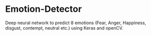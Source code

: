 # Emotion-Detector
Deep neural network to predict 8 emotions (Fear, Anger, Happiness, disgust, contempt, neutral etc.) using Keras and openCV. 
